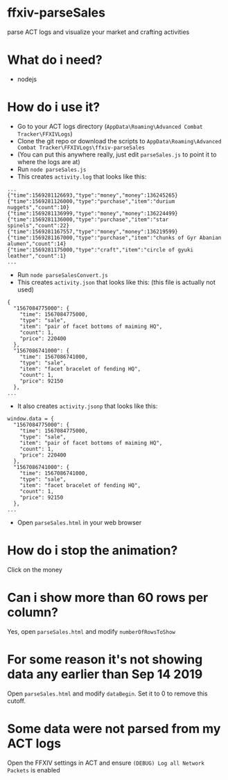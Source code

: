 # ffxiv-parseSales
parse ACT logs and visualize your market and crafting activities

# What do i need?

- nodejs

# How do i use it?

- Go to your ACT logs directory (`AppData\Roaming\Advanced Combat Tracker\FFXIVLogs`)
- Clone the git repo or download the scripts to `AppData\Roaming\Advanced Combat Tracker\FFXIVLogs\ffxiv-parseSales`
- (You can put this anywhere really, just edit `parseSales.js` to point it to where the logs are at)
- Run `node parseSales.js`
- This creates `activity.log` that looks like this:

```
...
{"time":1569281126693,"type":"money","money":136245265}
{"time":1569281126000,"type":"purchase","item":"durium nuggets","count":10}
{"time":1569281136999,"type":"money","money":136224499}
{"time":1569281136000,"type":"purchase","item":"star spinels","count":22}
{"time":1569281167557,"type":"money","money":136219599}
{"time":1569281167000,"type":"purchase","item":"chunks of Gyr Abanian alumen","count":14}
{"time":1569281175000,"type":"craft","item":"circle of gyuki leather","count":1}
...
```

- Run `node parseSalesConvert.js`
- This creates `activity.json` that looks like this: (this file is actually not used)

```
{
  "1567084775000": {
    "time": 1567084775000,
    "type": "sale",
    "item": "pair of facet bottoms of maiming HQ",
    "count": 1,
    "price": 220400
  },
  "1567086741000": {
    "time": 1567086741000,
    "type": "sale",
    "item": "facet bracelet of fending HQ",
    "count": 1,
    "price": 92150
  },
...
```

- It also creates `activity.jsonp` that looks like this:

```
window.data = {
  "1567084775000": {
    "time": 1567084775000,
    "type": "sale",
    "item": "pair of facet bottoms of maiming HQ",
    "count": 1,
    "price": 220400
  },
  "1567086741000": {
    "time": 1567086741000,
    "type": "sale",
    "item": "facet bracelet of fending HQ",
    "count": 1,
    "price": 92150
  },
...
```

- Open `parseSales.html` in your web browser

# How do i stop the animation?

Click on the money

# Can i show more than 60 rows per column?

Yes, open `parseSales.html` and modify `numberOfRowsToShow`

# For some reason it's not showing data any earlier than Sep 14 2019

Open `parseSales.html` and modify `dataBegin`. Set it to 0 to remove this cutoff.

# Some data were not parsed from my ACT logs

Open the FFXIV settings in ACT and ensure `(DEBUG) Log all Network Packets` is enabled
